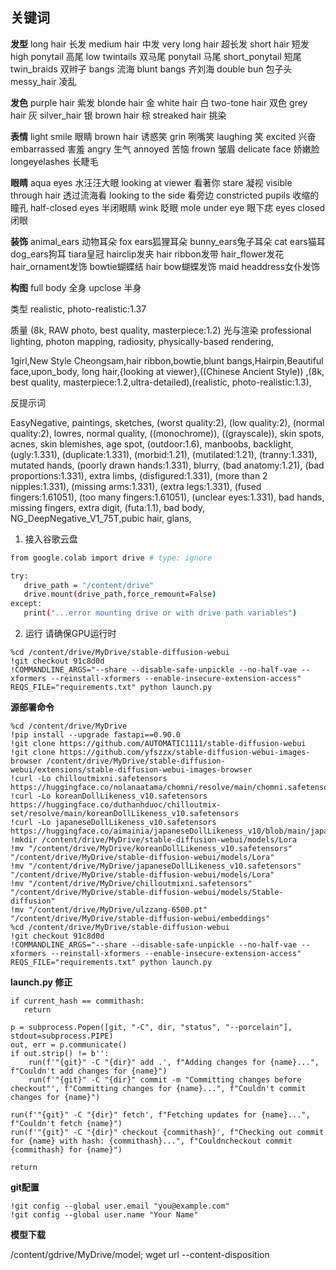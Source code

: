 ## 关键词

**发型**
long hair 长发
medium hair 中发
very long hair 超长发 
short hair 短发
high ponytail 高尾
low twintails 双马尾
ponytail 马尾
short_ponytail 短尾
twin_braids 双辫子
bangs 流海
blunt bangs 齐刘海
double bun 包子头
messy_hair 凌乱

**发色**
purple hair 紫发
blonde hair 金
white hair 白
two-tone hair 双色
grey hair 灰
silver_hair 银
brown hair 棕
streaked hair 挑染

**表情**
light smile 眼睛
brown hair 诱惑笑
grin 咧嘴笑
laughing 笑
excited 兴奋
embarrassed 害羞
angry 生气
annoyed 苦恼
frown 皱眉
delicate face 娇嫩脸
longeyelashes 长睫毛

**眼睛**
aqua eyes 水汪汪大眼
looking at viewer 看著你
stare 凝视
visible through hair 透过流海看
looking to the side 看旁边
constricted pupils 收缩的瞳孔
half-closed eyes 半闭眼睛
wink 眨眼
mole under eye 眼下痣
eyes closed 闭眼

**装饰**
animal_ears 动物耳朵
fox ears狐狸耳朵
bunny_ears兔子耳朵
cat ears猫耳
dog_ears狗耳
tiara皇冠
hairclip发夹
hair ribbon发带
hair_flower发花
hair_ornament发饰
bowtie蝴蝶结
hair bow蝴蝶发饰
maid headdress女仆发饰

**构图**
full body 全身
upclose 半身

类型
realistic, photo-realistic:1.37

质量
(8k, RAW photo, best quality, masterpiece:1.2)
光与渲染
 professional lighting, photon mapping, radiosity, physically-based rendering,

1girl,New Style Cheongsam,hair ribbon,bowtie,blunt bangs,Hairpin,Beautiful face,upon_body, long hair,{looking at viewer},((Chinese Ancient Style))
,(8k, best quality, masterpiece:1.2,ultra-detailed),(realistic, photo-realistic:1.3),

反提示词

EasyNegative, 
paintings, 
sketches, 
(worst quality:2), (low quality:2), (normal quality:2), lowres, normal quality, ((monochrome)), ((grayscale)), skin spots, acnes, skin blemishes, age spot, (outdoor:1.6), manboobs, backlight,(ugly:1.331), (duplicate:1.331), (morbid:1.21), (mutilated:1.21), (tranny:1.331), mutated hands, (poorly drawn hands:1.331), blurry, (bad anatomy:1.21), (bad proportions:1.331), extra limbs, (disfigured:1.331), (more than 2 nipples:1.331), (missing arms:1.331), (extra legs:1.331), (fused fingers:1.61051), (too many fingers:1.61051), (unclear eyes:1.331), bad hands, missing fingers, extra digit, (futa:1.1), bad body, NG_DeepNegative_V1_75T,pubic hair, glans,

1. 接入谷歌云盘

```sh
from google.colab import drive # type: ignore

try:
   drive_path = "/content/drive"
   drive.mount(drive_path,force_remount=False)
except:
   print("...error mounting drive or with drive path variables")
```

2. 运行
   请确保GPU运行时

```shell
%cd /content/drive/MyDrive/stable-diffusion-webui
!git checkout 91c8d0d
!COMMANDLINE_ARGS="--share --disable-safe-unpickle --no-half-vae --xformers --reinstall-xformers --enable-insecure-extension-access" REQS_FILE="requirements.txt" python launch.py
```

**源部署命令**

```
%cd /content/drive/MyDrive
!pip install --upgrade fastapi==0.90.0
!git clone https://github.com/AUTOMATIC1111/stable-diffusion-webui
!git clone https://github.com/yfszzx/stable-diffusion-webui-images-browser /content/drive/MyDrive/stable-diffusion-webui/extensions/stable-diffusion-webui-images-browser
!curl -Lo chilloutmixni.safetensors https://huggingface.co/nolanaatama/chomni/resolve/main/chomni.safetensors
!curl -Lo koreanDollLikeness_v10.safetensors https://huggingface.co/duthanhduoc/chilloutmix-set/resolve/main/koreanDollLikeness_v10.safetensors
!curl -Lo japaneseDollLikeness_v10.safetensors https://huggingface.co/aimainia/japaneseDollLikeness_v10/blob/main/japaneseDollLikeness_v10.safetensors
!mkdir /content/drive/MyDrive/stable-diffusion-webui/models/Lora
!mv "/content/drive/MyDrive/koreanDollLikeness_v10.safetensors" "/content/drive/MyDrive/stable-diffusion-webui/models/Lora"
!mv "/content/drive/MyDrive/japaneseDollLikeness_v10.safetensors" "/content/drive/MyDrive/stable-diffusion-webui/models/Lora"
!mv "/content/drive/MyDrive/chilloutmixni.safetensors" "/content/drive/MyDrive/stable-diffusion-webui/models/Stable-diffusion"
!mv "/content/drive/MyDrive/ulzzang-6500.pt" "/content/drive/MyDrive/stable-diffusion-webui/embeddings"
%cd /content/drive/MyDrive/stable-diffusion-webui
!git checkout 91c8d0d
!COMMANDLINE_ARGS="--share --disable-safe-unpickle --no-half-vae --xformers --reinstall-xformers --enable-insecure-extension-access" REQS_FILE="requirements.txt" python launch.py
```

**launch.py 修正**

```
if current_hash == commithash:
   return

p = subprocess.Popen([git, "-C", dir, "status", "--porcelain"], stdout=subprocess.PIPE)
out, err = p.communicate()
if out.strip() != b'':
    run(f'"{git}" -C "{dir}" add .', f"Adding changes for {name}...", f"Couldn't add changes for {name}")
    run(f'"{git}" -C "{dir}" commit -m "Committing changes before checkout"', f"Committing changes for {name}...", f"Couldn't commit changes for {name}")

run(f'"{git}" -C "{dir}" fetch', f"Fetching updates for {name}...", f"Couldn't fetch {name}")
run(f'"{git}" -C "{dir}" checkout {commithash}', f"Checking out commit for {name} with hash: {commithash}...", f"Couldncheckout commit {commithash} for {name}")

return
```

**git配置**

```
!git config --global user.email "you@example.com"
!git config --global user.name "Your Name"
```

**模型下载**

/content/gdrive/MyDrive/model; wget url --content-disposition
